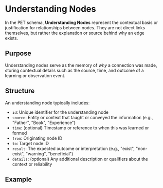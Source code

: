 # Understanding Nodes

In the PET schema, **Understanding Nodes** represent the contextual basis or justification for relationships between nodes. They are not direct links themselves, but rather the explanation or source behind why an edge exists.

## Purpose

Understanding nodes serve as the memory of *why* a connection was made, storing contextual details such as the source, time, and outcome of a learning or observation event.

## Structure

An understanding node typically includes:

- `id`: Unique identifier for the understanding node
- `source`: Entity or context that taught or conveyed the information (e.g., "Father", "Book", "Experience")
- `time`: (optional) Timestamp or reference to when this was learned or formed
- `from`: Originating node ID
- `to`: Target node ID
- `result`: The expected outcome or interpretation (e.g., "exist", "non-exist", "warning", "beneficial")
- `details`: (optional) Any additional description or qualifiers about the context or reliability

## Example

